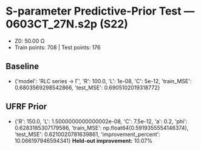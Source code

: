 # S-parameter Predictive-Prior Test — 0603CT_27N.s2p (S22)
- Z0: 50.00 Ω
- Train points: 708  |  Test points: 176

## Baseline
- {'model': 'RLC series -> Γ', 'R': 100.0, 'L': 1e-08, 'C': 5e-12, 'train_MSE': 0.6803569298542866, 'test_MSE': 0.6905102019318772}

## UFRF Prior
- {'R': 150.0, 'L': 1.5000000000000002e-08, 'C': 7.5e-12, 'a': 0.2, 'phi': 0.6283185307179586, 'train_MSE': np.float64(0.5919355554146374), 'test_MSE': 0.6210020781639861, 'improvement_percent': 10.066197946594341}
**Held-out improvement:** 10.07%